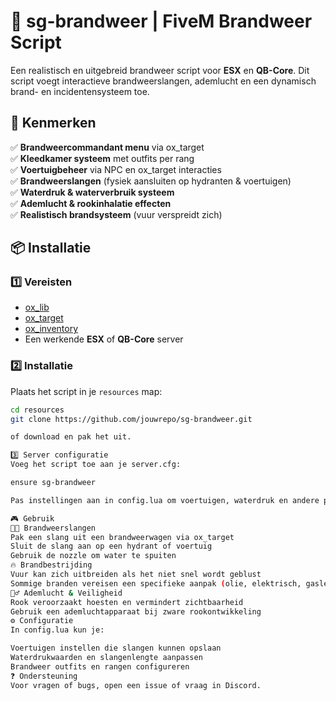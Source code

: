 # 🚒 sg-brandweer | FiveM Brandweer Script  

Een realistisch en uitgebreid brandweer script voor **ESX** en **QB-Core**. Dit script voegt interactieve brandweerslangen, ademlucht en een dynamisch brand- en incidentensysteem toe.  

## 📌 Kenmerken  
✅ **Brandweercommandant menu** via ox_target  
✅ **Kleedkamer systeem** met outfits per rang  
✅ **Voertuigbeheer** via NPC en ox_target interacties  
✅ **Brandweerslangen** (fysiek aansluiten op hydranten & voertuigen)  
✅ **Waterdruk & waterverbruik systeem**  
✅ **Ademlucht & rookinhalatie effecten**  
✅ **Realistisch brandsysteem** (vuur verspreidt zich)  

## 📦 Installatie  
### 1️⃣ Vereisten  
- [ox_lib](https://github.com/overextended/ox_lib)  
- [ox_target](https://github.com/overextended/ox_target)  
- [ox_inventory](https://github.com/overextended/ox_inventory)  
- Een werkende **ESX** of **QB-Core** server  

### 2️⃣ Installatie  
Plaats het script in je `resources` map:  
```sh
cd resources
git clone https://github.com/jouwrepo/sg-brandweer.git

of download en pak het uit.

3️⃣ Server configuratie
Voeg het script toe aan je server.cfg:

ensure sg-brandweer

Pas instellingen aan in config.lua om voertuigen, waterdruk en andere parameters te bepalen.

🎮 Gebruik
👨‍🚒 Brandweerslangen
Pak een slang uit een brandweerwagen via ox_target
Sluit de slang aan op een hydrant of voertuig
Gebruik de nozzle om water te spuiten
🔥 Brandbestrijding
Vuur kan zich uitbreiden als het niet snel wordt geblust
Sommige branden vereisen een specifieke aanpak (olie, elektrisch, gaslekken)
👷‍♂️ Ademlucht & Veiligheid
Rook veroorzaakt hoesten en vermindert zichtbaarheid
Gebruik een ademluchtapparaat bij zware rookontwikkeling
⚙️ Configuratie
In config.lua kun je:

Voertuigen instellen die slangen kunnen opslaan
Waterdrukwaarden en slangenlengte aanpassen
Brandweer outfits en rangen configureren
❓ Ondersteuning
Voor vragen of bugs, open een issue of vraag in Discord.
